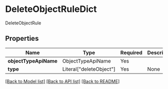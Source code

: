 # DeleteObjectRuleDict

DeleteObjectRule

## Properties
| Name | Type | Required | Description |
| ------------ | ------------- | ------------- | ------------- |
**objectTypeApiName** | ObjectTypeApiName | Yes |  |
**type** | Literal["deleteObject"] | Yes | None |


[[Back to Model list]](../../../../README.md#models-v1-link) [[Back to API list]](../../../../README.md#apis-v1-link) [[Back to README]](../../../../README.md)
